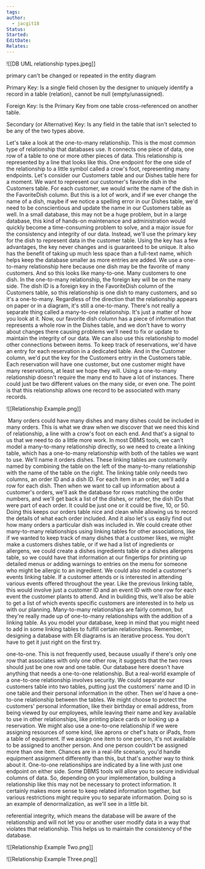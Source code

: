 ```yaml
---
tags: 
author:
  - jacgit18
Status: 
Started: 
EditDate: 
Relates:
---
```

![[DB UML relationship types.jpeg]]

primary can't be changed or repeated in the entity diagram 

Primary Key: Is a single field chosen by the designer to uniquely identify a record in a table (relation), cannot be null (empty/unassigned). 

Foreign Key: Is the Primary Key from one table cross-referenced on another table. 

Secondary (or Alternative) Key: Is any field in the table that isn't selected to be any of the two types above. 

Let's take a look at the one-to-many relationship. This is the most common type of relationship that databases use. It connects one piece of data, one row of a table to one or more other pieces of data. This relationship is represented by a line that looks like this. One endpoint for the one side of the relationship to a little symbol called a crow's foot, representing many endpoints. Let's consider our Customers table and our Dishes table here for a moment. We want to represent our customer's favorite dish in the Customers table. For each customer, we would write the name of the dish in the FavoriteDish column. But this is a lot of work, and if we ever change the name of a dish, maybe if we notice a spelling error in our Dishes table, we'd need to be conscientious and update the name in our Customers table as well. In a small database, this may not be a huge problem, but in a large database, this kind of hands-on maintenance and administration would quickly become a time-consuming problem to solve, and a major issue for the consistency and integrity of our data. Instead, we'll use the primary key for the dish to represent data in the customer table. Using the key has a few advantages, the key never changes and is guaranteed to be unique. It also has the benefit of taking up much less space than a full-text name, which helps keep the database smaller as more entries are added. We use a one-to-many relationship here because one dish may be the favorite of many customers. And so this looks like many-to-one. Many customers to one dish. In the one-to-many relationship, the foreign key will be on the many side. The dish ID is a foreign key in the FavoriteDish column of the Customers table, so this relationship is one dish to many customers, and so it's a one-to-many. Regardless of the direction that the relationship appears on paper or in a diagram, it's still a one-to-many. There's not really a separate thing called a many-to-one relationship. It's just a matter of how you look at it. Now, our favorite dish column has a piece of information that represents a whole row in the Dishes table, and we don't have to worry about changes there causing problems we'll need to fix or update to maintain the integrity of our data. We can also use this relationship to model other connections between items. To keep track of reservations, we'd have an entry for each reservation in a dedicated table. And in the Customer column, we'd put the key for the Customers entry in the Customers table. Each reservation will have one customer, but one customer might have many reservations, at least we hope they will. Using a one-to-many relationship doesn't require the many end to have a lot of instances. There could just be two different values on the many side, or even one. The point is that this relationship allows one record to be associated with many records.

![[Relationship Example.png]]

 Many orders could have many dishes and many dishes could be included in many orders. This is what we draw when we discover that we need this kind of relationship, a line with a crow's foot on each end. And that's a signal to us that we need to do a little more work. In most DBMS tools, we can't model a many-to-many relationship directly, so we need to create a linking table, which has a one-to-many relationship with both of the tables we want to use. We'll name it orders dishes. These linking tables are customarily named by combining the table on the left of the many-to-many relationship with the name of the table on the right. The linking table only needs two columns, an order ID and a dish ID. For each item in an order, we'll add a row for each dish. Then when we want to call up information about a customer's orders, we'll ask the database for rows matching the order numbers, and we'll get back a list of the dishes, or rather, the dish IDs that were part of each order. It could be just one or it could be five, 10, or 50. Doing this keeps our orders table nice and clean while allowing us to record the details of what each order included. And it also let's us easily find out how many orders a particular dish was included in. We could create other many-to-many relationships using linking tables for other associations, like if we wanted to keep track of many dishes that a customer likes, we might make a customers dishes table, or if we had a list of ingredients or allergens, we could create a dishes ingredients table or a dishes allergens table, so we could have that information at our fingertips for printing up detailed menus or adding warnings to entries on the menu for someone who might be allergic to an ingredient. We could also model a customer's events linking table. If a customer attends or is interested in attending various events offered throughout the year. Like the previous linking table, this would involve just a customer ID and an event ID with one row for each event the customer plants to attend. And in building this, we'll also be able to get a list of which events specific customers are interested in to help us with our planning. Many-to-many relationships are fairly common, but they're really made up of one-to-many relationships with the addition of a linking table. As you model your database, keep in mind that you might need to add in some linking tables to fulfill certain relationships. Remember, designing a database with ER diagrams is an iterative process. You don't have to get it just right on the first try. 

one-to-one. This is not frequently used, because usually if there's only one row that associates with only one other row, it suggests that the two rows should just be one row and one table. Our database here doesn't have anything that needs a one-to-one relationship. But a real-world example of a one-to-one relationship involves security. We could separate our customers table into two tables, putting just the customers' name and ID in one table and their personal information in the other. Then we'd have a one-to-one relationship between the tables. We might choose to protect the customers' personal information, like their birthday or email address, from being viewed by our employees, while leaving their name and key available to use in other relationships, like printing place cards or looking up a reservation. We might also use a one-to-one relationship if we were assigning resources of some kind, like aprons or chef's hats or iPads, from a table of equipment. If we assign one item to one person, it's not available to be assigned to another person. And one person couldn't be assigned more than one item. Chances are in a real-life scenario, you'd handle equipment assignment differently than this, but that's another way to think about it. One-to-one relationships are indicated by a line with just one endpoint on either side. Some DBMS tools will allow you to secure individual columns of data. So, depending on your implementation, building a relationship like this may not be necessary to protect information. It certainly makes more sense to keep related information together, but various restrictions might require you to separate information. Doing so is an example of denormalization, as we'll see in a little bit. 

referential integrity, which means the database will be aware of the relationship and will not let you or another user modify data in a way that violates that relationship. This helps us to maintain the consistency of the database.


![[Relationship Example Two.png]]


![[Relationship Example Three.png]]


